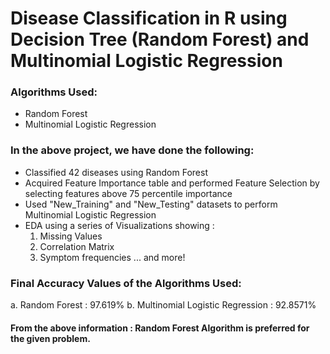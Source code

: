 # Disease Classification in R using Decision Tree (Random Forest) and Multinomial Logistic Regression
### Algorithms Used:
- Random Forest
- Multinomial Logistic Regression
### In the above project, we have done the following:  
- Classified 42 diseases using Random Forest  
- Acquired Feature Importance table and performed Feature Selection by selecting features above 75 percentile importance  
- Used "New_Training" and "New_Testing" datasets to perform Multinomial Logistic Regression   
- EDA using a series of Visualizations showing :  
  1. Missing Values  
  2. Correlation Matrix  
  3. Symptom frequencies ... and more!  
### Final Accuracy Values of the Algorithms Used:
a. Random Forest : 97.619%
b. Multinomial Logistic Regression : 92.8571%
#### From the above information : Random Forest Algorithm is preferred for the given problem.
